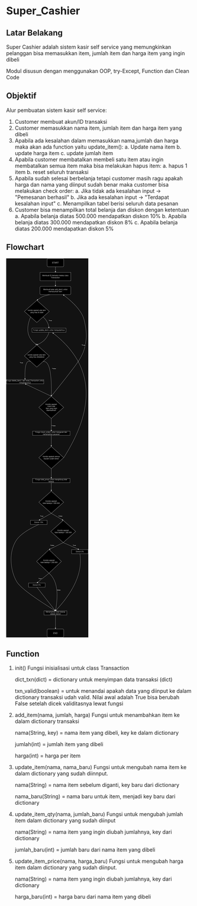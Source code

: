 # Super_Cashier
## Latar Belakang
Super Cashier adalah sistem kasir self service yang memungkinkan pelanggan bisa memasukkan item, jumlah item dan harga item yang ingin dibeli

Modul disusun dengan menggunakan OOP, try-Except, Function dan Clean Code

## Objektif
Alur pembuatan sistem kasir self service:

1. Customer membuat akun/ID transaksi
2. Customer memasukkan nama item, jumlah item dan harga item yang dibeli
3. Apabila ada kesalahan dalam memasukkan nama,jumlah dan harga maka akan ada function yaitu update_item():
   a. Update nama item
   b. update harga item
   c. update jumlah item
4. Apabila customer membatalkan membeli satu item atau ingin membatalkan semua item maka bisa melakukan hapus item:
   a. hapus 1 item
   b. reset seluruh transaksi
5. Apabila sudah selesai berbelanja tetapi customer masih ragu apakah harga dan nama yang diinput sudah benar maka customer bisa melakukan check order:
   a. Jika tidak ada kesalahan input -> "Pemesanan berhasil"
   b. Jika ada kesalahan input -> "Terdapat kesalahan input"
   c. Menampilkan tabel berisi seluruh data pesanan
6. Customer bisa menampilkan total belanja dan diskon dengan ketentuan
   a. Apabila belanja diatas 500.000 mendapatkan diskon 10%
   b. Apabila belanja diatas 300.000 mendapatkan diskon 8%
   c. Apabila belanja diatas 200.000 mendapatkan diskon 5%

## Flowchart

   ![Gambar Flowchart](/supercashier.jpg)

## Function
1. init()
   Fungsi inisialisasi untuk class Transaction
   
   dict_txn(dict) = dictionary untuk menyimpan data transaksi (dict)

   txn_valid(boolean) = untuk menandai apakah data yang diinput ke dalam dictionary transaksi udah valid. Nilai awal adalah True bisa berubah False setelah dicek validitasnya lewat fungsi

2. add_item(nama, jumlah, harga)
   Fungsi untuk menambahkan item ke dalam dictionary transaksi

   nama(String, key) =  nama item yang dibeli, key ke dalam dictionary

   jumlah(int) = jumlah item yang dibeli
   
   harga(int) = harga per item

3. update_item(nama, nama_baru)
   Fungsi untuk mengubah nama item ke dalam dictionary yang sudah diinnput.

   nama(String) = nama item sebelum diganti, key baru dari dictionary

   nama_baru(String) = nama baru untuk item, menjadi key baru dari dictionary

4. update_item_qty(nama, jumlah_baru)
   Fungsi untuk mengubah jumlah item dalam dictionary yang sudah diinput

   nama(String) = nama item yang ingin diubah jumlahnya, key dari dictionary

   jumlah_baru(int) = jumlah baru dari nama item yang dibeli

5. update_item_price(nama, harga_baru)
   Fungsi untuk mengubah harga item dalam dictionary yang sudah diinput.

   nama(String) = nama item yang ingin diubah jumlahnya, key dari dictionary

   harga_baru(int) = harga baru dari nama item yang dibeli

   
